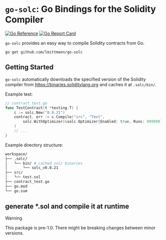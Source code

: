 # `go-solc`: Go Bindings for the Solidity Compiler

[![Go Reference](https://pkg.go.dev/badge/github.com/lmittmann/go-solc.svg)](https://pkg.go.dev/github.com/lmittmann/go-solc)
[![Go Report Card](https://goreportcard.com/badge/github.com/lmittmann/go-solc)](https://goreportcard.com/report/github.com/lmittmann/go-solc)

`go-solc` provides an easy way to compile Solidity contracts from Go.

```
go get github.com/lmittmann/go-solc
```


## Getting Started

`go-solc` automatically downloads the specified version of the Solidity compiler from https://binaries.soliditylang.org and caches it at `.solc/bin/`.

Example test:
```go
// contract_test.go
func TestContract(t *testing.T) {
    c := solc.New("0.8.21")
    contract, err := c.Compile("src", "Test",
        solc.WithOptimizer(&solc.Optimizer{Enabled: true, Runs: 999999}),
    )
    // ...
}
```

Example directory structure:
```bash
workspace/
├── .solc/
│   └── bin/ # cached solc binaries
│       └── solc_v0.8.21
├── src/
│   └── test.sol
├── contract_test.go
├── go.mod
└── go.sum
```

## generate *.sol and compile it at runtime 

> [!WARNING]
>
> This package is pre-1.0. There might be breaking changes between minor versions.
